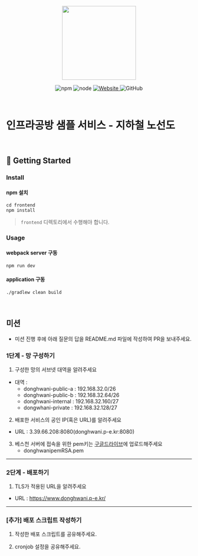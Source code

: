 <p align="center">
    <img width="200px;" src="https://raw.githubusercontent.com/woowacourse/atdd-subway-admin-frontend/master/images/main_logo.png"/>
</p>
<p align="center">
  <img alt="npm" src="https://img.shields.io/badge/npm-%3E%3D%205.5.0-blue">
  <img alt="node" src="https://img.shields.io/badge/node-%3E%3D%209.3.0-blue">
  <a href="https://edu.nextstep.camp/c/R89PYi5H" alt="nextstep atdd">
    <img alt="Website" src="https://img.shields.io/website?url=https%3A%2F%2Fedu.nextstep.camp%2Fc%2FR89PYi5H">
  </a>
  <img alt="GitHub" src="https://img.shields.io/github/license/next-step/atdd-subway-service">
</p>

<br>

# 인프라공방 샘플 서비스 - 지하철 노선도

<br>

## 🚀 Getting Started

### Install
#### npm 설치
```
cd frontend
npm install
```
> `frontend` 디렉토리에서 수행해야 합니다.

### Usage
#### webpack server 구동
```
npm run dev
```
#### application 구동
```
./gradlew clean build
```
<br>

## 미션

* 미션 진행 후에 아래 질문의 답을 README.md 파일에 작성하여 PR을 보내주세요.

### 1단계 - 망 구성하기
1. 구성한 망의 서브넷 대역을 알려주세요
- 대역 : 
  - donghwani-public-a : 192.168.32.0/26
  - donghwani-public-b : 192.168.32.64/26
  - donghwani-internal : 192.168.32.160/27
  - dongwhani-private : 192.168.32.128/27

2. 배포한 서비스의 공인 IP(혹은 URL)를 알려주세요

- URL : 3.39.66.208:8080(donghwani.p-e.kr:8080)

3. 베스천 서버에 접속을 위한 pem키는 [구글드라이브](https://drive.google.com/drive/folders/1dZiCUwNeH1LMglp8dyTqqsL1b2yBnzd1?usp=sharing)에 업로드해주세요  
   - donghwanipemRSA.pem

---

### 2단계 - 배포하기
1. TLS가 적용된 URL을 알려주세요

- URL : https://www.donghwani.p-e.kr/

---

### [추가] 배포 스크립트 작성하기

1. 작성한 배포 스크립트를 공유해주세요.

2. cronjob 설정을 공유해주세요.
